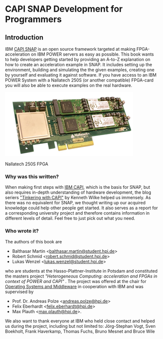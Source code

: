 # CAPI SNAP Development for Programmers

## Introduction

IBM [CAPI SNAP](https://github.com/open-power/snap) is an open source framework targeted at making FPGA-acceleration on IBM POWER servers as easy as possible. This book wants to help developers getting started by providing an A-to-Z explanation on how to create an acceleration example in SNAP. It includes setting up the environment, building and simulating the the given examples, creating one by yourself and evaluating it against software. If you have access to an IBM POWER System with a Nallatech 250S \(or another compatible\) FPGA-card you will also be able to execute examples on the real hardware.

<img src="/assets/nallatech250s.jpg" alt="Nallatech 250S FPGA" style="max-height: 15em;">
<p class="figure-caption">Nallatech 250S FPGA</p>

### Why was this written?

When making first steps with [IBM CAPI](https://developer.ibm.com/linuxonpower/capi/), which is the basis for SNAP, but also requires in-depth understanding of hardware development, the blog seriers ["Tinkering with CAPI"](http://suchprogramming.com/tinkering-with-capi/) by Kenneth Wilke helped us immensely. As there was no equivalent for SNAP, we thought writing up our acquired knowledge could help other people get started. It also serves as a report for a corresponding university project and therefore contains information in different levels of detail. Feel free to just pick out what you need.

### Who wrote it?

The authors of this book are

* Balthasar Martin &lt;balthasar.martin@student.hpi.de&gt;
* Robert Schmid &lt;robert.schmid@student.hpi.de&gt;
* Lukas Wenzel &lt;lukas.wenzel@student.hpi.de&gt;

who are students at the Hasso-Plattner-Institute in Potsdam and constituted the masters project _"Heterogeneous Computing: acceleration and FPGAs in context of POWER and CAPI"_ . The project was offered at the chair for [Operating Systems and Middleware](https://hpi.de/en/research/research-groups/operating-systems-and-middleware.html) in cooperation with IBM and was supervised by

* Prof. Dr. Andreas Polze &lt;andreas.polze@hpi.de&gt;
* Felix Eberhardt &lt;felix.eberhardt@hpi.de&gt;
* Max Plauth &lt;max.plauth@hpi.de&gt;.

We also want to thank everyone at IBM who held close contact and helped us during the project, including but not limited to: Jörg-Stephan Vogt, Sven Boekholt, Frank Haverkamp, Thomas Fuchs, Bruno Mesnet and Bruce Wile
